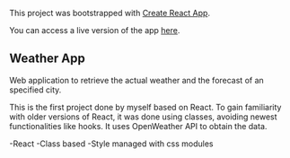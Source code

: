 This project was bootstrapped with [Create React App](https://github.com/facebookincubator/create-react-app).

You can access a live version of the app [here](https://fispe.github.io/react-weather-app/).

## Weather App

Web application to retrieve the actual weather and the forecast of an specified city.

This is the first project done by myself based on React.
To gain familiarity with older versions of React, it was done using classes, avoiding newest functionalities like hooks.
It uses OpenWeather API to obtain the data.

-React
-Class based
-Style managed with css modules
